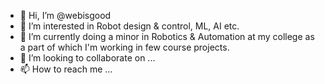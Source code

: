 - 👋 Hi, I’m @webisgood
- 👀 I’m interested in Robot design & control, ML, AI etc.
- 🌱 I’m currently doing a minor in Robotics & Automation at my college as a part of which I'm working in few course projects.
- 💞️ I’m looking to collaborate on ...
- 📫 How to reach me ...

<!---
webisgood/webisgood is a ✨ special ✨ repository because its `README.md` (this file) appears on your GitHub profile.
You can click the Preview link to take a look at your changes.
--->
